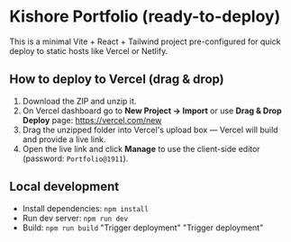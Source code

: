 # Kishore Portfolio (ready-to-deploy)

This is a minimal Vite + React + Tailwind project pre-configured for quick deploy to static hosts like Vercel or Netlify.

## How to deploy to Vercel (drag & drop)
1. Download the ZIP and unzip it.
2. On Vercel dashboard go to **New Project → Import** or use **Drag & Drop Deploy** page: https://vercel.com/new
3. Drag the unzipped folder into Vercel's upload box — Vercel will build and provide a live link.
4. Open the live link and click **Manage** to use the client-side editor (password: `Portfolio@1911`).

## Local development
- Install dependencies: `npm install`
- Run dev server: `npm run dev`
- Build: `npm run build`
"Trigger deployment" 
"Trigger deployment" 
